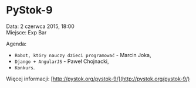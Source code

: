 PyStok-9
========
  
Data: 2 czerwca 2015, 18:00  
Miejsce: Exp Bar  
  
Agenda:

* `Robot, który nauczy dzieci programować` - Marcin Joka,
* `Django + AngularJS` - Paweł Chojnacki,
* `Konkurs`.

Więcej informacji: [http://pystok.org/pystok-9/](http://pystok.org/pystok-9/)
